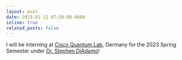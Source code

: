 ```yaml
---
layout: post
date: 2023-01-11 07:59:00-0400
inline: true
related_posts: false
---
```


I will be interning at [Cisco Quantum Lab](https://research.cisco.com/), Germany for the 2023 Spring Semester under [Dr. Stephen DiAdamo](https://scholar.google.com/citations?user=k9O1vSwAAAAJ&hl=en)!
